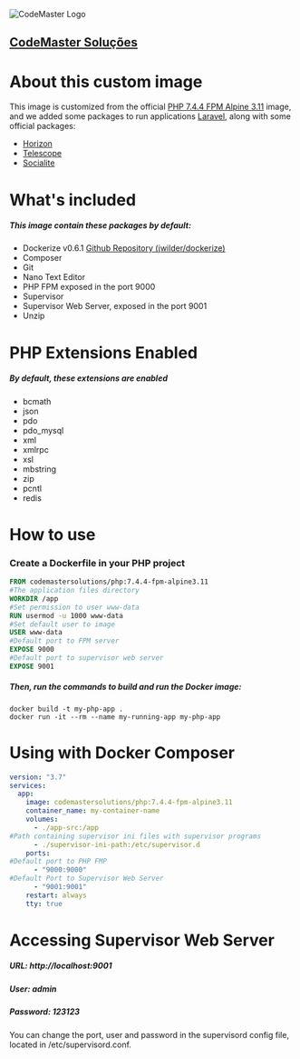 ![CodeMaster Logo](https://avatars3.githubusercontent.com/u/63756350?s=100&v=4)
## [CodeMaster Soluções](https://codemastersolucoes.com)

# About this custom image

This image is customized from the official [PHP 7.4.4 FPM Alpine 3.11](https://hub.docker.com/_/php) image,
and we added some packages to run applications [Laravel](https://laravel.com), along with some official packages:
 - [Horizon](https://laravel.com/docs/7.x/horizon)
 - [Telescope](https://laravel.com/docs/7.x/telescope)
 - [Socialite](https://laravel.com/docs/7.x/socialite)

# What's included

##### This image contain these packages by default:

- Dockerize v0.6.1 [Github Repository (jwilder/dockerize)](https://github.com/jwilder/dockerize)
- Composer
- Git
- Nano Text Editor
- PHP FPM exposed in the port 9000
- Supervisor
- Supervisor Web Server, exposed in the port 9001
- Unzip

# PHP Extensions Enabled

##### By default, these extensions are enabled

- bcmath
- json
- pdo
- pdo_mysql
- xml
- xmlrpc
- xsl
- mbstring
- zip
- pcntl
- redis

# How to use

### Create a Dockerfile in your PHP project

```dockerfile
FROM codemastersolutions/php:7.4.4-fpm-alpine3.11
#The application files directory
WORKDIR /app
#Set permission to user www-data
RUN usermod -u 1000 www-data
#Set default user to image
USER www-data
#Default port to FPM server
EXPOSE 9000
#Default port to supervisor web server
EXPOSE 9001
```

##### Then, run the commands to build and run the Docker image:

```shell script
docker build -t my-php-app .
docker run -it --rm --name my-running-app my-php-app
```

# Using with Docker Composer

```yaml
version: "3.7"
services:
  app:
    image: codemastersolutions/php:7.4.4-fpm-alpine3.11
    container_name: my-container-name
    volumes:
      - ./app-src:/app
#Path containing supervisor ini files with supervisor programs
      - ./supervisor-ini-path:/etc/supervisor.d
    ports:
#Default port to PHP FMP
      - "9000:9000"
#Default Port to Supervisor Web Server
      - "9001:9001"
    restart: always
    tty: true
```

# Accessing Supervisor Web Server

##### URL: http://localhost:9001
##### User: admin
##### Password: 123123

You can change the port, user and password in the supervisord config file, located in /etc/supervisord.conf.
